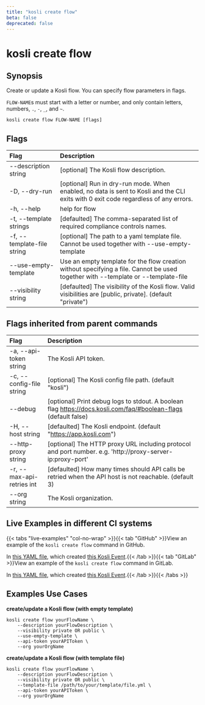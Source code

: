 ```yaml
---
title: "kosli create flow"
beta: false
deprecated: false
---
```


# kosli create flow

## Synopsis

Create or update a Kosli flow.
You can specify flow parameters in flags.

`FLOW-NAME`s must start with a letter or number, and only contain letters, numbers, `.`, `-`, `_`, and `~`.


```shell
kosli create flow FLOW-NAME [flags]
```

## Flags
| Flag | Description |
| :--- | :--- |
|        --description string  |  [optional] The Kosli flow description.  |
|    -D, --dry-run  |  [optional] Run in dry-run mode. When enabled, no data is sent to Kosli and the CLI exits with 0 exit code regardless of any errors.  |
|    -h, --help  |  help for flow  |
|    -t, --template strings  |  [defaulted] The comma-separated list of required compliance controls names.  |
|    -f, --template-file string  |  [optional] The path to a yaml template file. Cannot be used together with --use-empty-template  |
|        --use-empty-template  |  Use an empty template for the flow creation without specifying a file. Cannot be used together with --template or --template-file  |
|        --visibility string  |  [defaulted] The visibility of the Kosli flow. Valid visibilities are [public, private]. (default "private")  |


## Flags inherited from parent commands
| Flag | Description |
| :--- | :--- |
|    -a, --api-token string  |  The Kosli API token.  |
|    -c, --config-file string  |  [optional] The Kosli config file path. (default "kosli")  |
|        --debug  |  [optional] Print debug logs to stdout. A boolean flag https://docs.kosli.com/faq/#boolean-flags (default false)  |
|    -H, --host string  |  [defaulted] The Kosli endpoint. (default "https://app.kosli.com")  |
|        --http-proxy string  |  [optional] The HTTP proxy URL including protocol and port number. e.g. 'http://proxy-server-ip:proxy-port'  |
|    -r, --max-api-retries int  |  [defaulted] How many times should API calls be retried when the API host is not reachable. (default 3)  |
|        --org string  |  The Kosli organization.  |


## Live Examples in different CI systems

{{< tabs "live-examples" "col-no-wrap" >}}{{< tab "GitHub" >}}View an example of the `kosli create flow` command in GitHub.

In [this YAML file](https://app.kosli.com/api/v2/livedocs/cyber-dojo/yaml?ci=github&command=kosli+create+flow), which created [this Kosli Event](https://app.kosli.com/api/v2/livedocs/cyber-dojo/event?ci=github&command=kosli+create+flow).{{< /tab >}}{{< tab "GitLab" >}}View an example of the `kosli create flow` command in GitLab.

In [this YAML file](https://app.kosli.com/api/v2/livedocs/cyber-dojo/yaml?ci=gitlab&command=kosli+create+flow), which created [this Kosli Event](https://app.kosli.com/api/v2/livedocs/cyber-dojo/event?ci=gitlab&command=kosli+create+flow).{{< /tab >}}{{< /tabs >}}

## Examples Use Cases

**create/update a Kosli flow (with empty template)**

```shell
kosli create flow yourFlowName \
	--description yourFlowDescription \
	--visibility private OR public \
	--use-empty-template \
	--api-token yourAPIToken \
	--org yourOrgName

```

**create/update a Kosli flow (with template file)**

```shell
kosli create flow yourFlowName \
	--description yourFlowDescription \
	--visibility private OR public \
	--template-file /path/to/your/template/file.yml \
	--api-token yourAPIToken \
	--org yourOrgName
```


